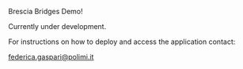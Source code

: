 Brescia Bridges Demo!

Currently under development.

For instructions on how to deploy and access the application contact:

federica.gaspari@polimi.it
